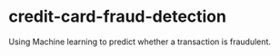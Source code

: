 # credit-card-fraud-detection
Using Machine learning to predict whether a transaction is fraudulent. 
